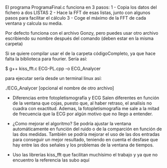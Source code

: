 El programa ProgramaFinal.c funciona en 3 pasos:
  1 - Copia los datos del fichero a dos LISTAS
  2 - Hace la FFT de esas listas, junto con algunos pasos para facilitar el cálculo
  3 - Coge el máximo de la FFT de cada ventana y calcula su media.

Por defecto funciona con el archivo Gonzy, pero puedes usar otro archivo
escribiendo su nombre después del comando (deben estar en la misma carpeta)

Si se quiere compilar usar el de la carpeta códigoCompleto, ya que hace falta la biblioteca para fourier.
Sería así:

   $ g++ kiss_fft.c ECG-PL.cpp -o ECG_Analycer

para ejecutar sería desde un terminal linux así:
  
   ./ECG_Analycer [opcional el nombre de otro archivo]


 - Diferencias entre fotopletismografía y ECG
Salen diferentes en función de la ventana que cojas, puesto que, al haber retraso, el analisis no cuadra con exactitud.
Ademas, la fotopletismografía me sale a la mitad de frecuencia que la ECG por algún motivo que no llego a entender.

 - ¿Como mejorar el algoritmo?
Se podría ajustar la ventana automáticamente en función del ruido o de la comparción en función de las dos medidas.
También se podría mejorar el uso de las dos entradas para conseguir un mejor resultado, teniendo en cuenta el desfase que hay entre las dos señales y los problemas de la ventana de tiempos.

 - Uso las librerías kiss_fft que facilitan muchísimo el trabajo y ya que no encuentro la referencia las subo aquí
 
